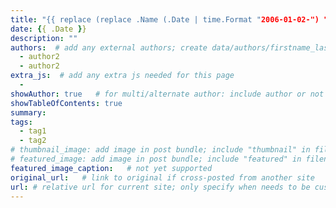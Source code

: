 ```yaml
---
title: "{{ replace (replace .Name (.Date | time.Format "2006-01-02-") "") "-" " " | title }}"
date: {{ .Date }}
description: ""
authors:  # add any external authors; create data/authors/firstname_last.json file if new
  - author2
  - author2
extra_js:  # add any extra js needed for this page
  - 
showAuthor: true   # for multi/alternate author: include author or not
showTableOfContents: true
summary: 
tags:
  - tag1
  - tag2
# thumbnail_image: add image in post bundle; include "thumbnail" in filename
# featured_image: add image in post bundle; include "featured" in filename
featured_image_caption:   # not yet supported
original_url:   # link to original if cross-posted from another site
url: # relative url for current site; only specify when needs to be customized
---
```

